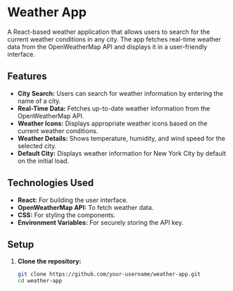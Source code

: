 # Weather App

A React-based weather application that allows users to search for the current weather conditions in any city. The app fetches real-time weather data from the OpenWeatherMap API and displays it in a user-friendly interface.

## Features

- **City Search:** Users can search for weather information by entering the name of a city.
- **Real-Time Data:** Fetches up-to-date weather information from the OpenWeatherMap API.
- **Weather Icons:** Displays appropriate weather icons based on the current weather conditions.
- **Weather Details:** Shows temperature, humidity, and wind speed for the selected city.
- **Default City:** Displays weather information for New York City by default on the initial load.

## Technologies Used

- **React:** For building the user interface.
- **OpenWeatherMap API:** To fetch weather data.
- **CSS:** For styling the components.
- **Environment Variables:** For securely storing the API key.

## Setup

1. **Clone the repository:**
   ```bash
   git clone https://github.com/your-username/weather-app.git
   cd weather-app
